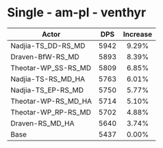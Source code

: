 # Single - am-pl - venthyr
| Actor | DPS | Increase |
|---|:---:|:---:|
|Nadjia-TS_DD-RS_MD|5942|9.29%|
|Draven-BfW-RS_MD|5893|8.39%|
|Theotar-WP_SS-RS_MD|5809|6.85%|
|Nadjia-TS-RS_MD_HA|5763|6.01%|
|Nadjia-TS_EP-RS_MD|5750|5.77%|
|Theotar-WP-RS_MD_HA|5714|5.10%|
|Theotar-WP_RP-RS_MD|5702|4.88%|
|Draven-RS_MD_HA|5640|3.74%|
|Base|5437|0.00%|
